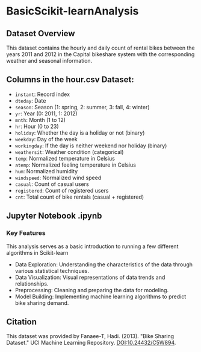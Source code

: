 # BasicScikit-learnAnalysis

## Dataset Overview
This dataset contains the hourly and daily count of rental bikes between the years 2011 and 2012 in the Capital bikeshare system with the corresponding weather and seasonal information.

## Columns in the hour.csv Dataset:
- `instant`: Record index
- `dteday`: Date
- `season`: Season (1: spring, 2: summer, 3: fall, 4: winter)
- `yr`: Year (0: 2011, 1: 2012)
- `mnth`: Month (1 to 12)
- `hr`: Hour (0 to 23)
- `holiday`: Whether the day is a holiday or not (binary)
- `weekday`: Day of the week
- `workingday`: If the day is neither weekend nor holiday (binary)
- `weathersit`: Weather condition (categorical)
- `temp`: Normalized temperature in Celsius
- `atemp`: Normalized feeling temperature in Celsius
- `hum`: Normalized humidity
- `windspeed`: Normalized wind speed
- `casual`: Count of casual users
- `registered`: Count of registered users
- `cnt`: Total count of bike rentals (casual + registered)

## Jupyter Notebook .ipynb
### Key Features
This analysis serves as a basic introduction to running a few different algorithms in Scikit-learn
- Data Exploration: Understanding the characteristics of the data through various statistical techniques.
- Data Visualization: Visual representations of data trends and relationships.
- Preprocessing: Cleaning and preparing the data for modeling.
- Model Building: Implementing machine learning algorithms to predict bike sharing demand.

## Citation
This dataset was provided by Fanaee-T, Hadi. (2013). "Bike Sharing Dataset." UCI Machine Learning Repository. [DOI:10.24432/C5W894](https://doi.org/10.24432/C5W894).

